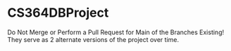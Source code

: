 # CS364DBProject

Do Not Merge or Perform a Pull Request for Main of the Branches Existing! They serve as 2 alternate versions of the project over time.
